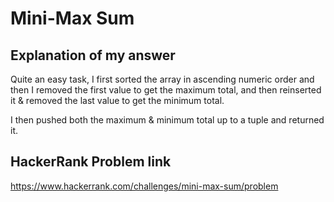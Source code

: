 # Mini-Max Sum

## Explanation of my answer

Quite an easy task, I first sorted the array in ascending numeric order and
then I removed the first value to get the maximum total, and then reinserted it
& removed the last value to get the minimum total.

I then pushed both the maximum & minimum total up to a tuple and returned it.

## HackerRank Problem link

https://www.hackerrank.com/challenges/mini-max-sum/problem
